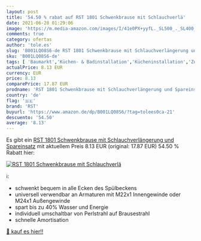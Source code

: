 ```yaml
---
layout: post
title: '54.50 % rabat auf RST 1801 Schwenkbrause mit Schlauchverlä'
date: 2021-06-28 01:29:06
image: 'https://m.media-amazon.com/images/I/41e0PX+yyfL._SL500_._SL400_.jpg'
comments: true
category: ofertas
author: 'tole.es'
slug: 'B001LQ08S6-de RST 1801 Schwenkbrause mit Schlauchverlängerung und...'
sku: 'B001LQ08S6-de'
tags: [ 'Baumarkt','Küchen- & Badinstallation','Kücheninstallation','Zubehör für Küchenspülen','rst', ]
actualPrice: 8.13 EUR
currency: EUR
price: 8.13
comparePrice: 17.87 EUR
prodname: 'RST 1801 Schwenkbrause mit Schlauchverlängerung und Spareinsatz'
country: 'de'
flag: '🇩🇪'
brand: 'RST'
buyurl: 'https://www.amazon.de/dp/B001LQ08S6/?tag=tolees0ca-21'
descuento: '54.50'
average: '8.13'
---
```


Es gibt ein [RST 1801 Schwenkbrause mit Schlauchverlängerung und Spareinsatz](https://www.amazon.de/dp/B001LQ08S6/?tag=tolees0ca-21) mit aktuellem Preis 8.13 EUR (original: 17.87 EUR) 54.50 % Rabatt hier:

[![RST 1801 Schwenkbrause mit Schlauchverlä](https://m.media-amazon.com/images/I/41e0PX+yyfL._SL500_._SL400_.jpg)](https://www.amazon.de/dp/B001LQ08S6/?tag=tolees0ca-21)

ℹ️:

- schwenkt bequem in alle Ecken des Spülbeckens
- universell verwendbar an Armaturen mit M22x1 Innengewinde oder M24x1 Außengewinde
- spart bis zu 40% Wasser und Energie
- individuell umschaltbar von Perlstrahl auf Brausestrahl
- schnelle Amortisation

[🛒 kauf es hier!!](https://www.amazon.de/dp/B001LQ08S6/?tag=tolees0ca-21)
